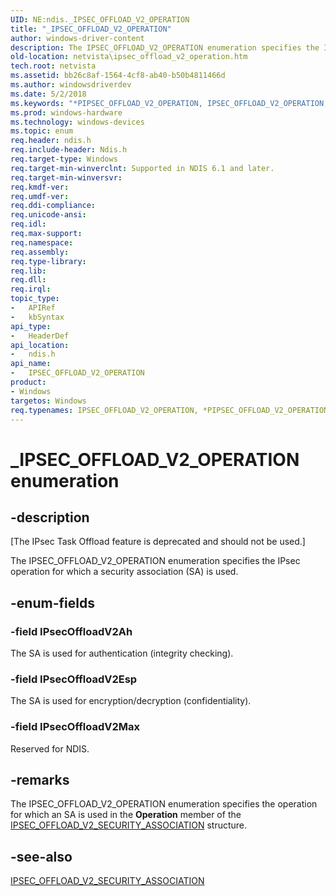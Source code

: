 ```yaml
---
UID: NE:ndis._IPSEC_OFFLOAD_V2_OPERATION
title: "_IPSEC_OFFLOAD_V2_OPERATION"
author: windows-driver-content
description: The IPSEC_OFFLOAD_V2_OPERATION enumeration specifies the IPsec operation for which a security association (SA) is used.
old-location: netvista\ipsec_offload_v2_operation.htm
tech.root: netvista
ms.assetid: bb26c8af-1564-4cf8-ab40-b50b4811466d
ms.author: windowsdriverdev
ms.date: 5/2/2018
ms.keywords: "*PIPSEC_OFFLOAD_V2_OPERATION, IPSEC_OFFLOAD_V2_OPERATION, IPSEC_OFFLOAD_V2_OPERATION enumeration [Network Drivers Starting with Windows Vista], IPsecOffloadV2Ah, IPsecOffloadV2Esp, IPsecOffloadV2Max, PIPSEC_OFFLOAD_V2_OPERATION, PIPSEC_OFFLOAD_V2_OPERATION enumeration pointer [Network Drivers Starting with Windows Vista], _IPSEC_OFFLOAD_V2_OPERATION, ndis/IPSEC_OFFLOAD_V2_OPERATION, ndis/IPsecOffloadV2Ah, ndis/IPsecOffloadV2Esp, ndis/IPsecOffloadV2Max, ndis/PIPSEC_OFFLOAD_V2_OPERATION, netvista.ipsec_offload_v2_operation, task_offload_IPsecv2_ref_37a1424a-fe40-440d-a071-9483c5bcb516.xml"
ms.prod: windows-hardware
ms.technology: windows-devices
ms.topic: enum
req.header: ndis.h
req.include-header: Ndis.h
req.target-type: Windows
req.target-min-winverclnt: Supported in NDIS 6.1 and later.
req.target-min-winversvr: 
req.kmdf-ver: 
req.umdf-ver: 
req.ddi-compliance: 
req.unicode-ansi: 
req.idl: 
req.max-support: 
req.namespace: 
req.assembly: 
req.type-library: 
req.lib: 
req.dll: 
req.irql: 
topic_type:
-	APIRef
-	kbSyntax
api_type:
-	HeaderDef
api_location:
-	ndis.h
api_name:
-	IPSEC_OFFLOAD_V2_OPERATION
product:
- Windows
targetos: Windows
req.typenames: IPSEC_OFFLOAD_V2_OPERATION, *PIPSEC_OFFLOAD_V2_OPERATION
---
```


# _IPSEC_OFFLOAD_V2_OPERATION enumeration


## -description


<p class="CCE_Message">[The IPsec Task Offload feature is deprecated and should not be used.]

The IPSEC_OFFLOAD_V2_OPERATION enumeration specifies the IPsec operation for which a security
  association (SA) is used.


## -enum-fields




### -field IPsecOffloadV2Ah

The SA is used for authentication (integrity checking).


### -field IPsecOffloadV2Esp

The SA is used for encryption/decryption (confidentiality).


### -field IPsecOffloadV2Max

Reserved for NDIS.


## -remarks



The IPSEC_OFFLOAD_V2_OPERATION enumeration specifies the operation for which an SA is used in the 
    <b>Operation</b> member of the 
    <a href="https://msdn.microsoft.com/b2c5611e-930d-41a5-a07e-7de8f8584283">
    IPSEC_OFFLOAD_V2_SECURITY_ASSOCIATION</a> structure.




## -see-also




<a href="https://msdn.microsoft.com/b2c5611e-930d-41a5-a07e-7de8f8584283">
   IPSEC_OFFLOAD_V2_SECURITY_ASSOCIATION</a>
 

 


